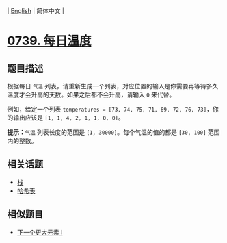 
| [English](README_EN.md) | 简体中文 |
# [0739. 每日温度](https://leetcode-cn.com/problems/daily-temperatures/)
## 题目描述
<p>根据每日 <code>气温</code> 列表，请重新生成一个列表，对应位置的输入是你需要再等待多久温度才会升高的天数。如果之后都不会升高，请输入&nbsp;<code>0</code> 来代替。</p>

<p>例如，给定一个列表&nbsp;<code>temperatures = [73, 74, 75, 71, 69, 72, 76, 73]</code>，你的输出应该是&nbsp;<code>[1, 1, 4, 2, 1, 1, 0, 0]</code>。</p>

<p><strong>提示：</strong><code>气温</code> 列表长度的范围是&nbsp;<code>[1, 30000]</code>。每个气温的值的都是&nbsp;<code>[30, 100]</code>&nbsp;范围内的整数。</p>

## 相关话题
- [栈](https://leetcode-cn.com/tag/stack)
- [哈希表](https://leetcode-cn.com/tag/hash-table)
## 相似题目
- [下一个更大元素 I](../next-greater-element-i/README.md)
